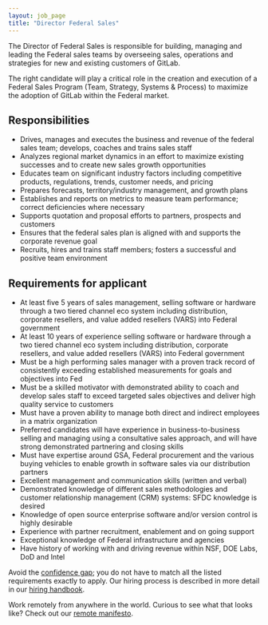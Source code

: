 ```yaml
---
layout: job_page
title: "Director Federal Sales"
---
```


The Director of Federal Sales is responsible for building, managing and leading the Federal sales teams by overseeing sales, operations and strategies for new and existing customers of GitLab.

The right candidate will play a critical role in the creation and execution of a Federal Sales Program (Team, Strategy, Systems & Process) to maximize the adoption of GitLab within the Federal market.

## Responsibilities

* Drives, manages and executes the business and revenue of the federal sales team; develops, coaches and trains sales staff
* Analyzes regional market dynamics in an effort to maximize existing successes and to create new sales growth opportunities
* Educates team on significant industry factors including competitive products, regulations, trends, customer needs, and pricing
* Prepares forecasts, territory/industry management, and growth plans
* Establishes and reports on metrics to measure team performance; correct deficiencies where necessary
* Supports quotation and proposal efforts to partners, prospects and customers
* Ensures that the federal sales plan is aligned with and supports the corporate revenue goal
* Recruits, hires and trains staff members; fosters a successful and positive team environment

## Requirements for applicant

* At least five 5 years of sales management, selling software or hardware through a two tiered channel eco system including distribution, corporate resellers, and value added resellers (VARS) into Federal government
* At least 10 years of experience selling software or hardware through a two tiered channel eco system including distribution, corporate resellers, and value added resellers (VARS) into Federal government
* Must be a high performing sales manager with a proven track record of consistently exceeding established measurements for goals and objectives into Fed
* Must be a skilled motivator with demonstrated ability to coach and develop sales staff to exceed targeted sales objectives and deliver high quality service to customers
* Must have a proven ability to manage both direct and indirect employees in a matrix organization
* Preferred candidates will have experience in business-to-business selling and managing using a consultative sales approach, and will have strong demonstrated partnering and closing skills
* Must have expertise around GSA, Federal procurement and the various buying vehicles to enable growth in software sales via our distribution partners
* Excellent management and communication skills (written and verbal)
* Demonstrated knowledge of different sales methodologies and customer relationship management (CRM) systems: SFDC knowledge is desired
* Knowledge of open source enterprise software and/or version control is highly desirable
* Experience with partner recruitment, enablement and on going support
* Exceptional knowledge of Federal infrastructure and agencies
* Have history of working with and driving revenue within NSF, DOE Labs, DoD and Intel

Avoid the [confidence gap](http://www.theatlantic.com/magazine/archive/2014/05/the-confidence-gap/359815/); you do not have to match all the listed requirements exactly to apply. Our hiring process is described in more detail in our [hiring handbook](https://about.gitlab.com/handbook/hiring/).

Work remotely from anywhere in the world. Curious to see what that looks like? Check out our [remote manifesto](https://about.gitlab.com/2015/04/08/the-remote-manifesto/).
